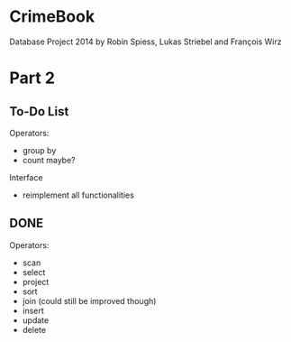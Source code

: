 CrimeBook
=========

Database Project 2014
by Robin Spiess, Lukas Striebel and François Wirz


Part 2
===========

To-Do List
-----------

Operators:
- group by
- count maybe?
 
Interface
- reimplement all functionalities


DONE
-----------

Operators:
- scan
- select
- project
- sort
- join (could still be improved though)
- insert
- update
- delete


